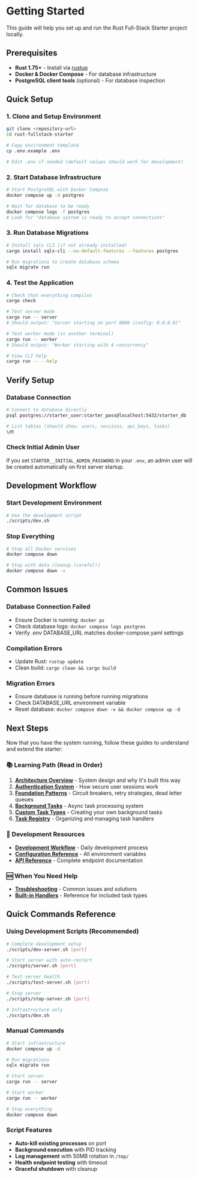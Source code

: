 # Getting Started

This guide will help you set up and run the Rust Full-Stack Starter project locally.

## Prerequisites

- **Rust 1.75+** - Install via [rustup](https://rustup.rs/)
- **Docker & Docker Compose** - For database infrastructure
- **PostgreSQL client tools** (optional) - For database inspection

## Quick Setup

### 1. Clone and Setup Environment

```bash
git clone <repository-url>
cd rust-fullstack-starter

# Copy environment template
cp .env.example .env

# Edit .env if needed (default values should work for development)
```

### 2. Start Database Infrastructure

```bash
# Start PostgreSQL with Docker Compose
docker compose up -d postgres

# Wait for database to be ready
docker compose logs -f postgres
# Look for "database system is ready to accept connections"
```

### 3. Run Database Migrations

```bash
# Install sqlx CLI (if not already installed)
cargo install sqlx-cli --no-default-features --features postgres

# Run migrations to create database schema
sqlx migrate run
```

### 4. Test the Application

```bash
# Check that everything compiles
cargo check

# Test server mode
cargo run -- server
# Should output: "Server starting on port 8080 (config: 0.0.0.0)"

# Test worker mode (in another terminal)
cargo run -- worker  
# Should output: "Worker starting with 4 concurrency"

# View CLI help
cargo run -- --help
```

## Verify Setup

### Database Connection
```bash
# Connect to database directly
psql postgres://starter_user:starter_pass@localhost:5432/starter_db

# List tables (should show: users, sessions, api_keys, tasks)
\dt
```

### Check Initial Admin User
If you set `STARTER__INITIAL_ADMIN_PASSWORD` in your `.env`, an admin user will be created automatically on first server startup.

## Development Workflow

### Start Development Environment
```bash
# Use the development script
./scripts/dev.sh
```

### Stop Everything
```bash
# Stop all Docker services
docker compose down

# Stop with data cleanup (careful!)
docker compose down -v
```

## Common Issues

### Database Connection Failed
- Ensure Docker is running: `docker ps`
- Check database logs: `docker compose logs postgres`
- Verify .env DATABASE_URL matches docker-compose.yaml settings

### Compilation Errors
- Update Rust: `rustup update`
- Clean build: `cargo clean && cargo build`

### Migration Errors
- Ensure database is running before running migrations
- Check DATABASE_URL environment variable
- Reset database: `docker compose down -v && docker compose up -d`

## Next Steps

Now that you have the system running, follow these guides to understand and extend the starter:

### 📚 Learning Path (Read in Order)
1. **[Architecture Overview](./guides/01-architecture.md)** - System design and why it's built this way
2. **[Authentication System](./guides/02-authentication.md)** - How secure user sessions work  
3. **[Foundation Patterns](./guides/03-patterns.md)** - Circuit breakers, retry strategies, dead letter queues
4. **[Background Tasks](./guides/04-background-tasks.md)** - Async task processing system
5. **[Custom Task Types](./guides/05-task-types.md)** - Creating your own background tasks
6. **[Task Registry](./guides/06-task-registry.md)** - Organizing and managing task handlers

### 🔧 Development Resources
- **[Development Workflow](./development.md)** - Daily development process
- **[Configuration Reference](./configuration.md)** - All environment variables
- **[API Reference](./api-reference.md)** - Complete endpoint documentation

### 🆘 When You Need Help
- **[Troubleshooting](./reference/troubleshooting.md)** - Common issues and solutions
- **[Built-in Handlers](./reference/task-handlers.md)** - Reference for included task types

## Quick Commands Reference

### Using Development Scripts (Recommended)
```bash
# Complete development setup
./scripts/dev-server.sh [port]

# Start server with auto-restart
./scripts/server.sh [port]

# Test server health
./scripts/test-server.sh [port]

# Stop server
./scripts/stop-server.sh [port]

# Infrastructure only
./scripts/dev.sh
```

### Manual Commands
```bash
# Start infrastructure
docker compose up -d

# Run migrations
sqlx migrate run

# Start server
cargo run -- server

# Start worker
cargo run -- worker

# Stop everything
docker compose down
```

### Script Features
- **Auto-kill existing processes** on port
- **Background execution** with PID tracking
- **Log management** with 50MB rotation in `/tmp/`
- **Health endpoint testing** with timeout
- **Graceful shutdown** with cleanup